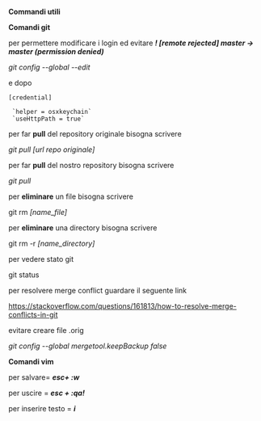 **Commandi utili**

****Comandi git****

per permettere modificare i login ed evitare _**! [remote rejected] master -> master (permission denied)**_

_git config --global --edit_

e dopo 

`[credential]` 

     `helper = osxkeychain`
     `useHttpPath = true`

per far **pull** del repository originale bisogna scrivere

_git pull [url repo originale]_

per far **pull** del nostro repository bisogna scrivere

_git pull_

per **eliminare** un file bisogna scrivere 

git rm _[name_file]_

per **eliminare** una directory bisogna scrivere 

git rm -r _[name_directory]_

per vedere stato git 

git status

per resolvere merge conflict guardare il seguente link

https://stackoverflow.com/questions/161813/how-to-resolve-merge-conflicts-in-git

evitare creare file .orig

_git config --global mergetool.keepBackup false_


****Comandi vim****

per salvare= _**esc+ :w**_ 

per uscire = _**esc + :qa!**_

per inserire testo = _**i**_

